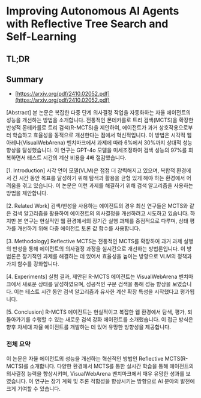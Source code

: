 # Improving Autonomous AI Agents with Reflective Tree Search and Self-Learning
## TL;DR
## Summary
- [https://arxiv.org/pdf/2410.02052.pdf](https://arxiv.org/pdf/2410.02052.pdf)

[Abstract]
본 논문은 복잡한 다중 단계 의사결정 작업을 자동화하는 자율 에이전트의 성능을 개선하는 방법을 소개합니다. 전통적인 몬테카를로 트리 검색(MCTS)을 확장한 반성적 몬테카를로 트리 검색(R-MCTS)을 제안하여, 에이전트가 과거 상호작용으로부터 학습하고 효율성을 동적으로 개선한다는 점에서 혁신적입니다. 이 방법은 시각적 웹 아레나(VisualWebArena) 벤치마크에서 과제에 따라 6%에서 30%까지 상대적 성능 향상을 달성했습니다. 이 연구는 GPT-4o 모델을 미세조정하여 검색 성능의 97%를 회복하면서 테스트 시간의 계산 비용을 4배 절감했습니다.

[1. Introduction]
시각 언어 모델(VLM)은 점점 더 강력해지고 있으며, 복합적 환경에서 긴 시간 동안 목표를 달성하기 위해 탐색과 활용을 균형 있게 해야 하는 환경에서 어려움을 겪고 있습니다. 이 논문은 이런 과제를 해결하기 위해 검색 알고리즘을 사용하는 방법을 제안합니다.

[2. Related Work]
검색/반성을 사용하는 에이전트의 경우 최신 연구들은 MCTS와 같은 검색 알고리즘을 활용하여 에이전트의 의사결정을 개선하려고 시도하고 있습니다. 하지만 본 연구는 현실적인 웹 환경에서의 장기간 실행 과제를 중점적으로 다루며, 상태 평가를 개선하기 위해 다중 에이전트 토론 값 함수를 사용합니다.

[3. Methodology]
Reflective MCTS는 전통적인 MCTS를 확장하여 과거 과제 실행의 반성을 통해 에이전트의 의사결정 과정을 실시간으로 개선하는 방법론입니다. 이 방법론은 장기적인 과제를 해결하는 데 있어서 효율성을 높이는 방향으로 VLM의 정책과 가치 함수를 강화합니다.

[4. Experiments]
실험 결과, 제안된 R-MCTS 에이전트는 VisualWebArena 벤치마크에서 새로운 상태를 달성하였으며, 성공적인 구문 검색을 통해 성능 향상을 보였습니다. 이는 테스트 시간 동안 검색 알고리즘과 유사한 계산 확장 특성을 시작했다고 평가됩니다.

[5. Conclusion]
R-MCTS 에이전트는 현실적이고 복잡한 웹 환경에서 탐색, 평가, 되돌아가기를 수행할 수 있는 새로운 검색 강화 에이전트를 소개했습니다. 이 접근 방식은 향후 차세대 자율 에이전트를 개발하는 데 있어 유망한 방향성을 제공합니다.

### 전체 요약
이 논문은 자율 에이전트의 성능을 개선하는 혁신적인 방법인 Reflective MCTS(R-MCTS)를 소개합니다. 다양한 환경에서 MCTS를 통한 실시간 학습을 통해 에이전트의 의사결정 능력을 향상시키며, VisualWebArena 벤치마크에서 매우 유망한 성과를 보였습니다. 이 연구는 장기 계획 및 추론 적합성을 향상시키는 방향으로 AI 분야의 발전에 크게 기여할 수 있습니다.
